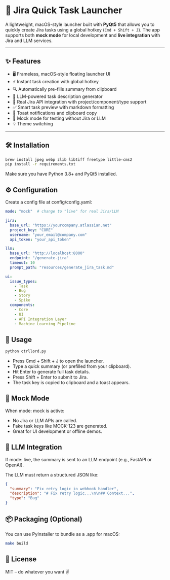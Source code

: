 # 🚀 Jira Quick Task Launcher

A lightweight, macOS-style launcher built with **PyQt5** that allows you to quickly create Jira tasks using a global hotkey (`Cmd + Shift + J`). The app supports both **mock mode** for local development and **live integration** with Jira and LLM services.

---

## ✨ Features

- 🖥️ Frameless, macOS-style floating launcher UI
- ⚡ Instant task creation with global hotkey
- 🔍 Automatically pre-fills summary from clipboard
- 🧠 LLM-powered task description generator
- 🐞 Real Jira API integration with project/component/type support
- ✅ Smart task preview with markdown formatting
- 🍞 Toast notifications and clipboard copy
- 🧪 Mock mode for testing without Jira or LLM
- 💡 Theme switching

---

## 🛠️ Installation

```bash
brew install jpeg webp zlib libtiff freetype little-cms2
pip install -r requirements.txt
```
Make sure you have Python 3.8+ and PyQt5 installed.

## ⚙️ Configuration

Create a config file at config/config.yaml:

```yaml
mode: "mock"  # change to "live" for real Jira/LLM

jira:
  base_url: "https://yourcompany.atlassian.net"
  project_key: "CORE"
  username: "your_email@company.com"
  api_token: "your_api_token"

llm:
  base_url: "http://localhost:8000"
  endpoint: "/generate-jira"
  timeout: 10
  prompt_path: "resources/generate_jira_task.md"

ui:
  issue_types:
    - Task
    - Bug
    - Story
    - Spike
  components:
    - Core
    - UI
    - API Integration Layer
    - Machine Learning Pipeline

```

## 🚀 Usage

```bash
python ctrllord.py
```

- Press Cmd + Shift + J to open the launcher.
- Type a quick summary (or prefilled from your clipboard).
- Hit Enter to generate full task details.
- Press Shift + Enter to submit to Jira.
- The task key is copied to clipboard and a toast appears.

## 🧪 Mock Mode

When mode: mock is active:

- No Jira or LLM APIs are called.
- Fake task keys like MOCK-123 are generated.
- Great for UI development or offline demos.

## 🧠 LLM Integration

If mode: live, the summary is sent to an LLM endpoint (e.g., FastAPI or OpenAI).

The LLM must return a structured JSON like:

```json
{
  "summary": "Fix retry logic in webhook handler",
  "description": "# Fix retry logic...\n\n## Context...",
  "type": "Bug"
}
```

## 📦 Packaging (Optional)

You can use PyInstaller to bundle as a .app for macOS:

```bash
make build
```

## 📄 License

MIT – do whatever you want ✌️
